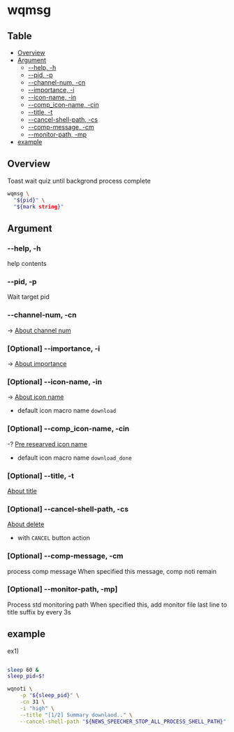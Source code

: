 # wqmsg

Table
-----------------
* [Overview](#overview)
* [Argument](#argument)
  * [--help, -h](#help) 
  * [--pid, -p](#pid)
  * [--channel-num, -cn](#channel-num)
  * [--importance, -i](#importance)
  * [--icon-name, -in](#icon-name)
  * [--comp_icon-name, -cin](#comp-icon-name)
  * [--title, -t](#title)
  * [--cancel-shell-path, -cs](#cancel-shell-path)
  * [--comp-message, -cm](#comp-message)
  * [--monitor-path, -mp](#monitor-path)
* [example](#example)

## Overview

Toast wait quiz until backgrond process complete


```sh.sh
wqmsg \
  "${pid}" \
  "${mark string}"
```

## Argument

### --help, -h <a id="help"></a>

help contents

### --pid, -p <a id="pid"></a>

Wait target pid

### --channel-num, -cn <a id="channel-num"></a>

-> [About channel num](https://github.com/puutaro/CommandClick/blob/master/md/developer/custom_shell_commands/noti.md#channel_num)

### [Optional] --importance, -i <a id="importance"></a>

-> [About importance](https://github.com/puutaro/CommandClick/blob/master/md/developer/custom_shell_commands/noti.md#importance)

### [Optional] --icon-name, -in <a id="icon-name"></a>

-> [About icon name](https://github.com/puutaro/CommandClick/blob/master/md/developer/custom_shell_commands/noti.md#icon_name)

- default icon macro name `download`


### [Optional] --comp_icon-name, -cin <a id="comp-icon-name"></a>

-? [Pre researved icon name](https://github.com/puutaro/CommandClick/blob/master/md/developer/collection/icons.md)

- default icon macro name `download_done`


### [Optional] --title, -t <a id="title"></a>

[About title](https://github.com/puutaro/CommandClick/blob/master/md/developer/custom_shell_commands/noti.md#title)

### [Optional] --cancel-shell-path, -cs <a id="cancel-shell-path"></a>

[About delete](https://github.com/puutaro/CommandClick/blob/master/md/developer/custom_shell_commands/noti.md#delete)

- with `CANCEL` button action


### [Optional] --comp-message, -cm <a id="comp-message"></a>

process comp message
When specified this message, comp noti remain 

### [Optional] --monitor-path, -mp] <a id="monitor-path"></a>

Process std monitoring path
When specified this, add monitor file last line to title suffix by every 3s

## example

ex1)

```sh.sh

sleep 60 &
sleep_pid=$!

wqnoti \
	-p "${sleep_pid}" \
	-cn 31 \
	-i "high" \
	--title "[1/2] Summary downlaod.." \
	--cancel-shell-path "${NEWS_SPEECHER_STOP_ALL_PROCESS_SHELL_PATH}"

```
